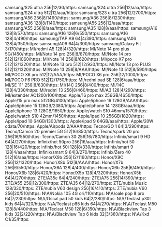 samsung/S25 ultra 256|12/30/https:
samsung/S24 ultra 256|12/aaa/https:
samsung/S24 ultra 512|12/aaa/https:
samsung/S23 ultra 256|12/2700/https:
samsung/A56 256|8/1460/https:
samsung/A36 256|8/1230/https:
samsung/A36 128|8/1140/https:
samsung/A55 256|12/aaa/https:
samsung/A55 256|8/aaa/https:
samsung/A35 128|8/aaa/https:
samsung/A16 128|8/570/https:
samsung/A16 128|6/550/https:
samsung/A16 128|4/490/https:
samsung/TAP A9 64|4/390/https:
samsung/A06 128|4/350/https:
samsung/A06 64|4/300/https:
samsung/Galaxy Fit 3/170/https:
MI/redmi A5 128|4/320/https:
MI/Note 14 pro plus 5G/1450/https:
MI/Note 14 pro 256|8/870/https:
MI/Note 14 pro 512|12/1060/https:
MI/Note 14 256|8/620/https:
MI/poco X7 pro 512|12/1320/https:
MI/Note 13 pro 512|12/930/https:
MI/Note 13 pro PLUS 512|12/1320/https:
MI/Note 13 256|8/AAA/https:
MI/Note 13 512|8/590/https:
MI/POCO X6 pro 512|12/AAA/https:
MI/POCO X6 pro 256|12/1000/https:
MI/POCO F6 PRO 512|12/1750/https:
MI/redmi pad SE 128|6/aaa/https:
MI/SE 11" 256|8/630/https:
MI/14C 256|8/400/https:
MI/14C 128|4/330/https:
MI/redmi 13 256|8/460/https:
MI/A3 128|4/290/https:
MI/extender AC1200/100/https:
Apple/16 pro max 256GB/4650/https:
Apple/15 pro max 512GB/4100/https:
Apple/iphone 16 128GB/AAA/https:
Apple/iphone 15 128GB/2380/https:
Apple/iphone 14 128GB/aaa/https:
Apple/iphone 13 128GB/1850/https:
Apple/watch S10 46mm/1570/https:
Apple/watch S10 42mm/1450/https:
Apple/ipad 10 256GB/1820/https:
Apple/ipad 10 64GB/1300/https:
Apple/ipad 9 64GB/aaa/https:
Apple/20W cdata/70/https:
Apple/Airpods 2/AAA/https:
Tecno/GO 1 64|3/290/https:
Tecno/Camon 20 premier 5G 512|16/850/https:
Tecno/spark 20 pro 256|16/550/https:
Tecno/Camon 30 256|16/780/https:
Infinix/smart 9 HD 64|4/270/https:
Infinix/hot 50pro 256|16/aaa/https:
Infinix/hot 50 128|16/420/https:
Infinix/hot 50i 128|8/330/https:
Infinix/smart 9 128|4/aaa/https:
Infinix/smart 9 64|3/270/https:
Infinix/Zero 40 512|16/aaa/https:
Honor/X9b 256|12/1160/https:
Honor/X9C 256|12/1320/https:
Honor/X8b 512|8/AAA/https:
Honor/X7b 256|6/550/https:
Honor/X6A 128|4/400/https:
Honor/X6b 256|6/450/https:
Honor/X6b 128|6/420/https:
Honor/X5b 128|4/320/https:
Honor/X5b 64|4/270/https:
ZTE/A35e 64|4/240/https:
ZTE/A75 256|14/390/https:
ZTE/A55 256|12/300/https:
ZTE/A35 64|12/270/https:
ZTE/nubia Music 128/330/https:
ZTE/nubia V60 design 256|16/410/https:
ZTE/nubia V60 256|20/510/https:
N\A/Nokia 105 4G ori/110/https:
N\A/oale pop 8 pro 64|7/230/https:
N\A/Oscal pad 50 kids 64|2/280/https:
N\A/Teclast p30t kids 64|4/320/https:
N\A/Teclast p85 kids 64|4/270/https:
N\A/Teclast M50 128|8/440/https:
N\A/Teclast M50 128|6/350/https:
N\A/Blackview Tap 3 kids 32|2/220/https:
N\A/Blackview Tap 6 kids 32|3/360/https:
N\A/Kxd C1/35/https: